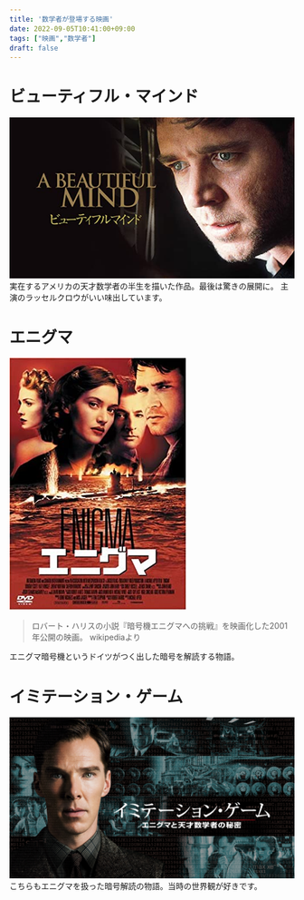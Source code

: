 ```yaml
---
title: '数学者が登場する映画'
date: 2022-09-05T10:41:00+09:00
tags: ["映画","数学者"]
draft: false
---
```


# ビューティフル・マインド
![](./images/beautiful_mind.jpg)  
実在するアメリカの天才数学者の半生を描いた作品。最後は驚きの展開に。
主演のラッセルクロウがいい味出しています。

# エニグマ
![](./images/enigma.jpg)  
> ロバート・ハリスの小説『暗号機エニグマへの挑戦』を映画化した2001年公開の映画。
> wikipediaより

エニグマ暗号機というドイツがつく出した暗号を解読する物語。

# イミテーション・ゲーム
![](./images/imitation_game.jpg)  
こちらもエニグマを扱った暗号解読の物語。当時の世界観が好きです。
